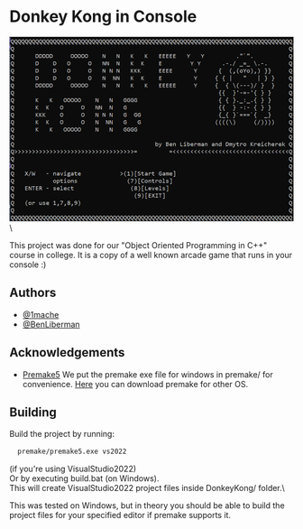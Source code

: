 
# Donkey Kong in Console


![Menu](https://github.com/1mache/DonkeyKongCPP/blob/main/screenshots/menu.png)\

This project was done for our "Object Oriented Programming in C++" course in college. It is a copy of a well known arcade game that runs in your console :)


## Authors

- [@1mache](https://www.github.com/1mache)
- [@BenLiberman](https://github.com/Ben-GitCode)
## Acknowledgements

 - [Premake5](https://github.com/premake/premake-core)
We put the premake exe file for windows in premake/ for convenience. [Here](https://premake.github.io/download) you can download premake for other OS.
## Building

Build the project by running:
```bash
  premake/premake5.exe vs2022
```
(if you're using VisualStudio2022)\
Or by executing build.bat (on Windows).\
This will create VisualStudio2022 project files inside DonkeyKong/ folder.\

This was tested on Windows, but in theory you should be able to build the project files for your specified editor if premake supports it.
